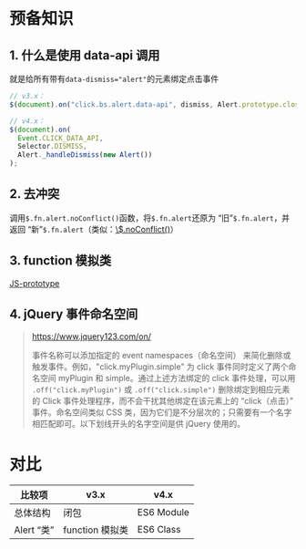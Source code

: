 # 预备知识

## 1. 什么是使用 data-api 调用

就是给所有带有`data-dismiss="alert"`的元素绑定点击事件

```js
// v3.x：
$(document).on("click.bs.alert.data-api", dismiss, Alert.prototype.close);

// v4.x：
$(document).on(
  Event.CLICK_DATA_API,
  Selector.DISMISS,
  Alert._handleDismiss(new Alert())
);
```

## 2. 去冲突

调用`$.fn.alert.noConflict()`函数，将`$.fn.alert`还原为 “旧”`$.fn.alert`，并返回 “新”`$.fn.alert`（类似：[\\$.noConflict()](https://www.jquery123.com/jQuery.noConflict/)）

## 3. function 模拟类

[JS-prototype](https://www.cnblogs.com/jffun-blog/p/9110269.html)

## 4. jQuery 事件命名空间

> <https://www.jquery123.com/on/>
>
> 事件名称可以添加指定的 event namespaces（命名空间） 来简化删除或触发事件。例如，"click.myPlugin.simple" 为 click 事件同时定义了两个命名空间 myPlugin 和 simple。通过上述方法绑定的 click 事件处理，可以用 `.off("click.myPlugin")` 或 `.off("click.simple")` 删除绑定到相应元素的 Click 事件处理程序，而不会干扰其他绑定在该元素上的 “click（点击）” 事件。命名空间类似 CSS 类，因为它们是不分层次的；只需要有一个名字相匹配即可。以下划线开头的名字空间是供 jQuery 使用的。

# 对比

| 比较项       | v3.x         | v4.x       |
| --------- | ------------ | ---------- |
| 总体结构      | 闭包           | ES6 Module |
| Alert “类” | function 模拟类 | ES6 Class  |

